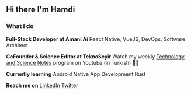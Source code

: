 ## Hi there I'm Hamdi

### What I do

**Full-Stack Developer at Amani Ai**
React Native, VueJS, DevOps, Software Architect


**CoFounder & Science Editor at TeknoSeyir**
Watch my weekly [Technology and Science Notes](https://www.youtube.com/watch?v=pr13GizK36M&list=PLImzRKDoJEgGR5Tv0zQ1SIS2rZOXOcCNB) program on Youtube (in Turkish) 🚀👨


**Currently learning**
Android Native App Development
Rust


**Reach me on**
[LinkedIn](https://www.linkedin.com/in/hkellecioglu/)
[Twitter](https://twitter.com/hkellecioglu)
